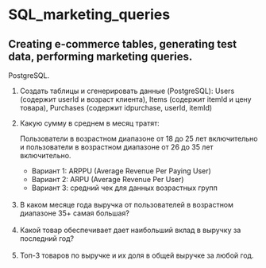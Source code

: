 # SQL_marketing_queries
## Creating e-commerce tables, generating test data, performing marketing queries. 
PostgreSQL.
<br>
<ol>
  <li>
    Создать таблицы и сгенерировать данные (PostgreSQL): Users (содержит userId и возраст клиента), Items (содержит itemId и цену товара),
    Purchases (содержит idpurchase, userId, itemId)
  </li>
  <li>
    <p>Какую сумму в среднем в месяц тратят:</p>
    <p>Пользователи в возрастном диапазоне от 18 до 25 лет включительно и
       пользователи в возрастном диапазоне от 26 до 35 лет включительно.</p>
  </li>
    <ul>
      <li>Вариант 1: ARPPU (Average Revenue Per Paying User)</li>
      <li>Вариант 2: ARPU (Average Revenue Per User)</li>
      <li>Вариант 3: средний чек для данных возрастных групп</li>
    </ul>
  <br>
  <li>
    В каком месяце года выручка от пользователей в возрастном диапазоне 35+ самая большая?
  </li>
  <br>
  <li>
    Какой товар обеспечивает дает наибольший вклад в выручку за последний год?
  </li>
  <br>
  <li>
    Топ-3 товаров по выручке и их доля в общей выручке за любой год.
  </li>
</ol>
